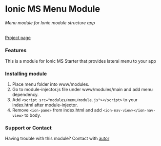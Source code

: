 # Ionic MS Menu Module
###### Menu module for Ionic module structure app
[Project page](http://dabitng.github.io/ionic-ms-starter/)

### Features
This is a module for Ionic MS Starter that provides lateral menu to your app

### Installing module
1. Place menu folder into www/modules.
2. Go to module-injector.js file under www/modules/main and add menu dependency.
3. Add `<script src="modules/menu/module.js"></script>` to your index.html after module-injector.
4. Remove `<ion-pane>` from index.html and add `<ion-nav-view></ion-nav-view>` to body.

### Support or Contact
Having trouble with this module? Contact with [autor](https://github.com/DabitNG)



